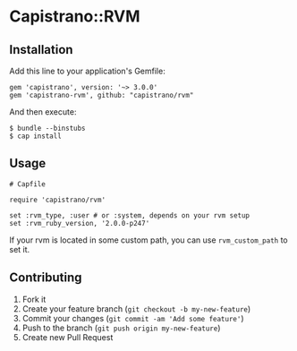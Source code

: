 # Capistrano::RVM

## Installation

Add this line to your application's Gemfile:

    gem 'capistrano', version: '~> 3.0.0'
    gem 'capistrano-rvm', github: "capistrano/rvm"

And then execute:

    $ bundle --binstubs
    $ cap install

## Usage

    # Capfile

    require 'capistrano/rvm'

    set :rvm_type, :user # or :system, depends on your rvm setup
    set :rvm_ruby_version, '2.0.0-p247'

If your rvm is located in some custom path, you can use `rvm_custom_path` to set it.

## Contributing

1. Fork it
2. Create your feature branch (`git checkout -b my-new-feature`)
3. Commit your changes (`git commit -am 'Add some feature'`)
4. Push to the branch (`git push origin my-new-feature`)
5. Create new Pull Request
